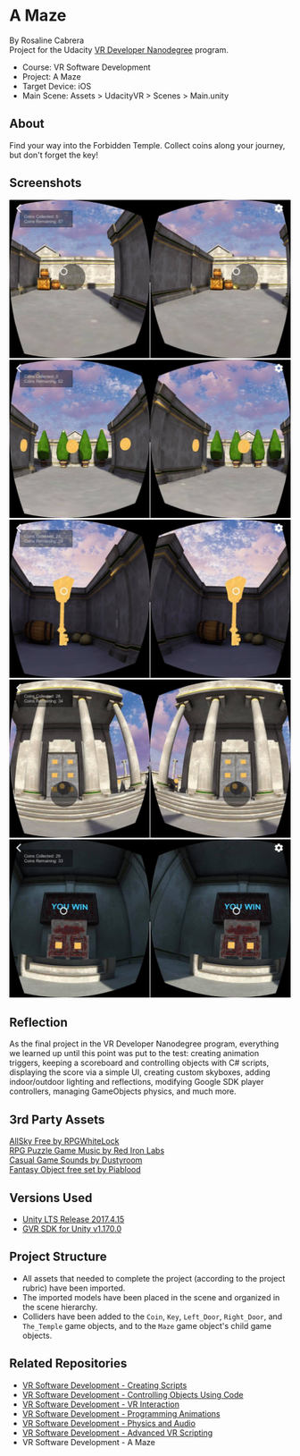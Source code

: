 # A Maze
By Rosaline Cabrera \
Project for the Udacity [VR Developer Nanodegree](http://udacity.com/vr) program.

- Course: VR Software Development
- Project: A Maze
- Target Device: iOS
- Main Scene: Assets > UdacityVR > Scenes > Main.unity

## About
Find your way into the Forbidden Temple. Collect coins along your journey, but don't forget the key!

## Screenshots
![Preview of the VR Maze app](./images/RosalineCabrera-Screenshot1.jpg) \
![Collect coins along the way](./images/RosalineCabrera-Screenshot5.jpg) \
![Find the key to unlock the treasure](./images/RosalineCabrera-Screenshot2.jpg) \
![Make your way to the Forbidden Temple](./images/RosalineCabrera-Screenshot3.jpg) \
![With the key, you can unlock the Forbidden Temple and win the game!](./images/RosalineCabrera-Screenshot4.jpg)

## Reflection
As the final project in the VR Developer Nanodegree program, everything we learned up until this point was put to the test: creating animation triggers, keeping a scoreboard and controlling objects with C# scripts, displaying the score via a simple UI, creating custom skyboxes, adding indoor/outdoor lighting and reflections, modifying Google SDK player controllers, managing GameObjects physics, and much more. 

## 3rd Party Assets
[AllSky Free by RPGWhiteLock](http://www.richardwhitelock.com) \
[RPG Puzzle Game Music by Red Iron Labs](https://www.redironlabs.com) \
[Casual Game Sounds by Dustyroom](http://dustyroom.com) \
[Fantasy Object free set by Piablood](http://blog.livedoor.jp/piablood/)

## Versions Used
- [Unity LTS Release 2017.4.15](https://unity3d.com/unity/qa/lts-releases?version=2017.4)
- [GVR SDK for Unity v1.170.0](https://github.com/googlevr/gvr-unity-sdk/releases/tag/v1.100.1)


## Project Structure
- All assets that needed to complete the project (according to the project rubric) have been imported.
- The imported models have been placed in the scene and organized in the scene hierarchy.
- Colliders have been added to the `Coin`, `Key`, `Left_Door`, `Right_Door`, and `The_Temple` game objects, and to the `Maze` game object's child game objects.


## Related Repositories
- [VR Software Development - Creating Scripts](https://github.com/udacity/VR-Software-Development_Creating-Scripts/releases)
- [VR Software Development - Controlling Objects Using Code](https://github.com/udacity/VR-Software-Development_Controlling-Objects-Using-Code/releases)
- [VR Software Development - VR Interaction](https://github.com/udacity/VR-Software-Development_VR-Interaction/releases)
- [VR Software Development - Programming Animations](https://github.com/udacity/VR-Software-Development_Programming-Animations/releases)
- [VR Software Development - Physics and Audio](https://github.com/udacity/VR-Software-Development_Physics-and-Audio/releases)
- [VR Software Development - Advanced VR Scripting](https://github.com/udacity/VR-Software-Development_Advanced-VR-Scripting/releases)
- VR Software Development - A Maze
